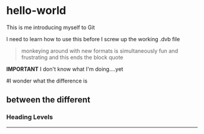 # hello-world
This is me introducing myself to Git

I need to learn how to use this before I screw up the working .dvb file
>monkeying around with new formats is simultaneously fun and frustrating
>and this ends the block quote

**IMPORTANT**
I don't know what I'm doing....yet

#I wonder what the difference is
## between the different
### Heading Levels

-------
